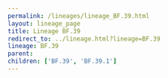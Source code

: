 ```yaml
---
permalink: /lineages/lineage_BF.39.html
layout: lineage_page
title: Lineage BF.39
redirect_to: ../lineage.html?lineage=BF.39
lineage: BF.39
parent: 
children: ['BF.39', 'BF.39.1']
---
```

